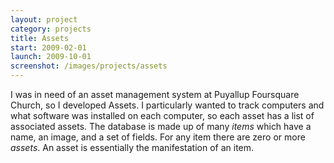 ```yaml
---
layout: project
category: projects
title: Assets
start: 2009-02-01
launch: 2009-10-01
screenshot: /images/projects/assets
---
```

I was in need of an asset management system at Puyallup Foursquare Church, so I
developed Assets. I particularly wanted to track computers and what software
was installed on each computer, so each asset has a list of associated assets.
The database is made up of many *items* which have a name, an image, and a
set of fields. For any item there are zero or more *assets*. An asset is
essentially the manifestation of an item.
